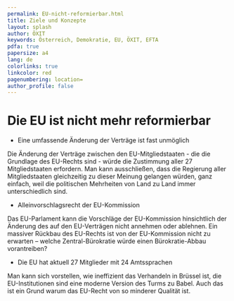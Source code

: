 ```yaml
---
permalink: EU-nicht-reformierbar.html
title: Ziele und Konzepte
layout: splash
author: ÖXIT
keywords: Österreich, Demokratie, EU, ÖXIT, EFTA
pdfa: true
papersize: a4
lang: de
colorlinks: true
linkcolor: red
pagenumbering: location=
author_profile: false
---
```


# Die EU ist nicht mehr reformierbar

* Eine umfassende Änderung der Verträge ist fast unmöglich

Die Änderung der Verträge zwischen den EU-Mitgliedstaaten - die die Grundlage des EU-Rechts sind - würde die Zustimmung aller 27 Mitgliedstaaten erfordern. Man kann ausschließen, dass die Regierung aller Mitgliedstaaten gleichzeitig zu dieser Meinung gelangen würden, ganz einfach, weil die politischen Mehrheiten von Land zu Land immer unterschiedlich sind.

* Alleinvorschlagsrecht der EU-Kommission

Das EU-Parlament kann die Vorschläge der EU-Kommission hinsichtlich der Änderung des auf den EU-Verträgen nicht annehmen oder ablehnen. Ein massiver Rückbau des EU-Rechts ist von der EU-Kommission nicht zu erwarten – welche Zentral-Bürokratie würde einen Bürokratie-Abbau vorantreiben?

* Die EU hat aktuell 27 Mitglieder mit 24 Amtssprachen

Man kann sich vorstellen, wie ineffizient das Verhandeln in Brüssel ist, die EU-Institutionen sind eine moderne Version des Turms zu Babel. Auch das ist ein Grund warum das EU-Recht von so minderer Qualität ist.
